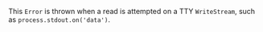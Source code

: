 
This `Error` is thrown when a read is attempted on a TTY `WriteStream`,
such as `process.stdout.on('data')`.
































































